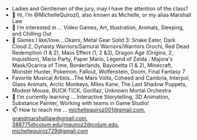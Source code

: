 - Ladies and Gentlemen of the jury, may I have the attention of the class?
- 👋 Hi, I’m @MichelleQuiroz0, also known as Michelle, or my alias Marshall Law
- 👀 I’m interested in ... Video Games, Art, Illustration, Animals, Sleeping, and Chilling Out 
- 💖 Games I like/love....Okami, Metal Gear Solid 3: Snake Eater, Dark Cloud 2, Dynasty Warriors/Samurai Warriors/Warriors Orochi, Red Dead Redemption (1 & 2), 
  Mass Effect (1, 2 &3), Dragon Age (Origins, 2, Inquisition), Mario Party, Paper Mario, Legend of Zelda : Majora's Mask/Ocarina of Time, Borderlands, Bayonetta (1 & 2), Minecraft, Monster Hunter, Pokemon, Fallout, Wolfenstein, Doom, Final Fantasy 7
- Favorite Musical Artists...The Mars Volta, Coheed and Cambria, Interpol, Glass Animals, Arctic Monkeys, Miles Kane, The Last Shadow Puppets, Modest Mouse, BUCK-TICK, Gorillaz, Unknown Mortal Orchestra
- 🌱 I’m currently learning ... Interactive Storytelling, 3D Animation, Substance Painter, Working with teams in Game Studio!
- 📫 How to reach me ... michellequiroz001@gmail.com, grandmarshalllaw@gmail.com, 388775@colum.edu/mquiroz2@colum.edu, michellequiroz729@gmail.com

